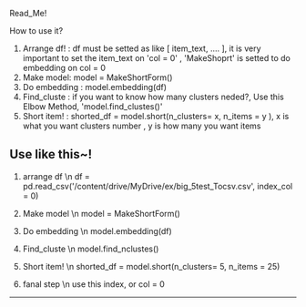 Read_Me! 

How to use it? 

1. Arrange df! : df must be setted as like [ item_text, .... ], it is very important to set the item_text on 'col = 0' , 'MakeShoprt' is setted to do embedding on col = 0
3. Make model: model = MakeShortForm()
4. Do embedding :  model.embedding(df)
5. Find_cluste : if you want to know how many clusters neded?, Use this Elbow Method, 'model.find_clustes()'
6. Short item! : shorted_df = model.short(n_clusters= x,  n_items = y ),  x is what you want clusters number , y is how many you want items

Use like this~! 
---

1. arrange df \n
   df = pd.read_csv('/content/drive/MyDrive/ex/big_5test_Tocsv.csv', index_col = 0)

3. Make model \n
   model = MakeShortForm()

5. Do embedding \n
   model.embedding(df)

7. Find_cluste \n
   model.find_nclustes()

9. Short item! \n
    shorted_df = model.short(n_clusters= 5,  n_items = 25)

11. fanal step \n use this index, or col = 0

---


